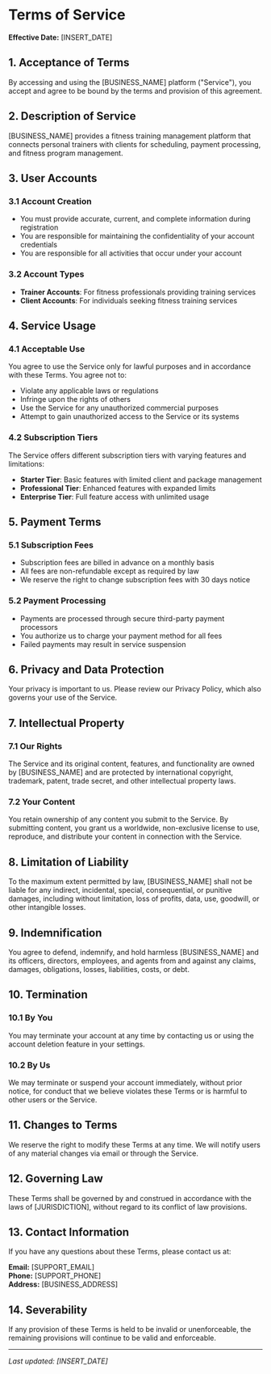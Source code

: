 # Terms of Service

**Effective Date:** [INSERT_DATE]

## 1. Acceptance of Terms

By accessing and using the [BUSINESS_NAME] platform ("Service"), you accept and agree to be bound by the terms and provision of this agreement.

## 2. Description of Service

[BUSINESS_NAME] provides a fitness training management platform that connects personal trainers with clients for scheduling, payment processing, and fitness program management.

## 3. User Accounts

### 3.1 Account Creation
- You must provide accurate, current, and complete information during registration
- You are responsible for maintaining the confidentiality of your account credentials
- You are responsible for all activities that occur under your account

### 3.2 Account Types
- **Trainer Accounts**: For fitness professionals providing training services
- **Client Accounts**: For individuals seeking fitness training services

## 4. Service Usage

### 4.1 Acceptable Use
You agree to use the Service only for lawful purposes and in accordance with these Terms. You agree not to:
- Violate any applicable laws or regulations
- Infringe upon the rights of others
- Use the Service for any unauthorized commercial purposes
- Attempt to gain unauthorized access to the Service or its systems

### 4.2 Subscription Tiers
The Service offers different subscription tiers with varying features and limitations:
- **Starter Tier**: Basic features with limited client and package management
- **Professional Tier**: Enhanced features with expanded limits
- **Enterprise Tier**: Full feature access with unlimited usage

## 5. Payment Terms

### 5.1 Subscription Fees
- Subscription fees are billed in advance on a monthly basis
- All fees are non-refundable except as required by law
- We reserve the right to change subscription fees with 30 days notice

### 5.2 Payment Processing
- Payments are processed through secure third-party payment processors
- You authorize us to charge your payment method for all fees
- Failed payments may result in service suspension

## 6. Privacy and Data Protection

Your privacy is important to us. Please review our Privacy Policy, which also governs your use of the Service.

## 7. Intellectual Property

### 7.1 Our Rights
The Service and its original content, features, and functionality are owned by [BUSINESS_NAME] and are protected by international copyright, trademark, patent, trade secret, and other intellectual property laws.

### 7.2 Your Content
You retain ownership of any content you submit to the Service. By submitting content, you grant us a worldwide, non-exclusive license to use, reproduce, and distribute your content in connection with the Service.

## 8. Limitation of Liability

To the maximum extent permitted by law, [BUSINESS_NAME] shall not be liable for any indirect, incidental, special, consequential, or punitive damages, including without limitation, loss of profits, data, use, goodwill, or other intangible losses.

## 9. Indemnification

You agree to defend, indemnify, and hold harmless [BUSINESS_NAME] and its officers, directors, employees, and agents from and against any claims, damages, obligations, losses, liabilities, costs, or debt.

## 10. Termination

### 10.1 By You
You may terminate your account at any time by contacting us or using the account deletion feature in your settings.

### 10.2 By Us
We may terminate or suspend your account immediately, without prior notice, for conduct that we believe violates these Terms or is harmful to other users or the Service.

## 11. Changes to Terms

We reserve the right to modify these Terms at any time. We will notify users of any material changes via email or through the Service.

## 12. Governing Law

These Terms shall be governed by and construed in accordance with the laws of [JURISDICTION], without regard to its conflict of law provisions.

## 13. Contact Information

If you have any questions about these Terms, please contact us at:

**Email:** [SUPPORT_EMAIL]  
**Phone:** [SUPPORT_PHONE]  
**Address:** [BUSINESS_ADDRESS]

## 14. Severability

If any provision of these Terms is held to be invalid or unenforceable, the remaining provisions will continue to be valid and enforceable.

---

*Last updated: [INSERT_DATE]* 